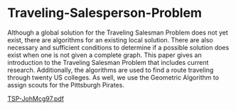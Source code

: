 # Traveling-Salesperson-Problem
Although a global solution for the Traveling Salesman Problem does not yet exist, there are algorithms for an existing local solution. There are also necessary and sufficient conditions to determine if a possible solution does exist when one is not given a complete graph. This paper gives an introduction to the Traveling Salesman Problem that includes current research. Additionally, the algorithms are used to find a route traveling through twenty US colleges. As well, we use the Geometric Algorithm to assign scouts for the Pittsburgh Pirates.


[TSP-JohMcg97.pdf](https://github.com/yakovlevway/Traveling-Salesperson-Problem/files/9048461/TSP-JohMcg97.pdf)



